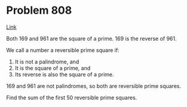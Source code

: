 # Problem 808

[Link](https://projecteuler.net/problem=808)

Both $169$ and $961$ are the square of a prime. $169$ is the reverse of $961$. 

We call a number a reversible prime square if:

1.  It is not a palindrome, and
2.  It is the square of a prime, and
3.  Its reverse is also the square of a prime.

$169$ and $961$ are not palindromes, so both are reversible prime squares. 

Find the sum of the first $50$ reversible prime squares.
